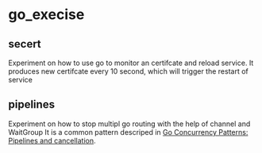 # go_execise

## secert
Experiment on how to use go to monitor an certifcate and reload service.
It produces new certifcate every 10 second, which will trigger the restart of service 

## pipelines
Experiment on how to stop multipl go routing with the help of channel and WaitGroup
It is a common pattern descriped in [Go Concurrency Patterns: Pipelines and cancellation](https://blog.golang.org/pipelines). 
